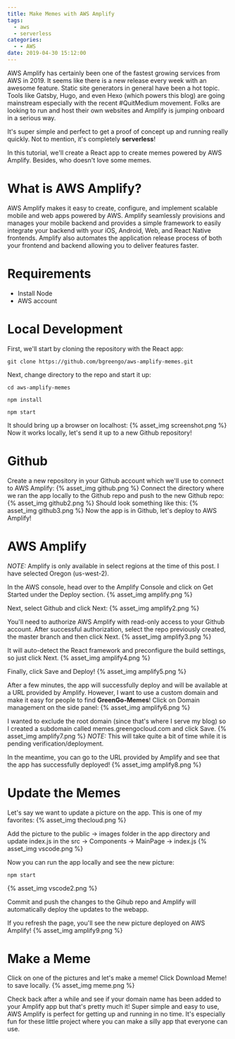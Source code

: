 ```yaml
---
title: Make Memes with AWS Amplify
tags:
  - aws
  - serverless
categories:
  - - AWS
date: 2019-04-30 15:12:00
---
```


AWS Amplify has certainly been one of the fastest growing services from AWS in 2019. It seems like there is a new release every week with an awesome feature. Static site generators in general have been a hot topic. Tools like Gatsby, Hugo, and even Hexo (which powers this blog) are going mainstream especially with the recent #QuitMedium movement. Folks are looking to run and host their own websites and Amplify is jumping onboard in a serious way. 

It's super simple and perfect to get a proof of concept up and running really quickly. Not to mention, it's completely **serverless**! 

In this tutorial, we'll create a React app to create memes powered by AWS Amplify. Besides, who doesn't love some memes.

# What is AWS Amplify?
AWS Amplify makes it easy to create, configure, and implement scalable mobile and web apps powered by AWS. Amplify seamlessly provisions and manages your mobile backend and provides a simple framework to easily integrate your backend with your iOS, Android, Web, and React Native frontends. Amplify also automates the application release process of both your frontend and backend allowing you to deliver features faster.

# Requirements
- Install Node
- AWS account

# Local Development
First, we'll start by cloning the repository with the React app:
```
git clone https://github.com/bgreengo/aws-amplify-memes.git
```
Next, change directory to the repo and start it up:
```
cd aws-amplify-memes
```
```
npm install
```
```
npm start
```
It should bring up a browser on localhost:
{% asset_img screenshot.png %}
Now it works locally, let's send it up to a new Github repository!

# Github
Create a new repository in your Github account which we'll use to connect to AWS Amplify:
{% asset_img github.png %}
Connect the directory where we ran the app locally to the Github repo and push to the new Github repo:
{% asset_img github2.png %}
Should look something like this:
{% asset_img github3.png %}
Now the app is in Github, let's deploy to AWS Amplify!

# AWS Amplify
*NOTE:* Amplify is only available in select regions at the time of this post. I have selected Oregon (us-west-2).

In the AWS console, head over to the Amplify Console and click on Get Started under the Deploy section.
{% asset_img amplify.png %}

Next, select Github and click Next:
{% asset_img amplify2.png %}

You'll need to authorize AWS Amplify with read-only access to your Github account. After successful authorization, select the repo previously created, the master branch and then click Next.
{% asset_img amplify3.png %}

It will auto-detect the React framework and preconfigure the build settings, so just click Next.
{% asset_img amplify4.png %}

Finally, click Save and Deploy!
{% asset_img amplify5.png %}

After a few minutes, the app will successfully deploy and will be available at a URL provided by Amplify. However, I want to use a custom domain and make it easy for people to find **GreenGo-Memes**! Click on Domain management on the side panel:
{% asset_img amplify6.png %}

I wanted to exclude the root domain (since that's where I serve my blog) so I created a subdomain called memes.greengocloud.com and click Save. 
{% asset_img amplify7.png %}
*NOTE:* This will take quite a bit of time while it is pending verification/deployment.

In the meantime, you can go to the URL provided by Amplify and see that the app has successfully deployed!
{% asset_img amplify8.png %}

# Update the Memes
Let's say we want to update a picture on the app. This is one of my favorites:
{% asset_img thecloud.png %}

Add the picture to the public -> images folder in the app directory and update index.js in the src -> Components -> MainPage -> index.js 
{% asset_img vscode.png %}

Now you can run the app locally and see the new picture:
```
npm start
```
{% asset_img vscode2.png %}

Commit and push the changes to the Gihub repo and Amplify will automatically deploy the updates to the webapp. 

If you refresh the page, you'll see the new picture deployed on AWS Amplify!
{% asset_img amplify9.png %}

# Make a Meme
Click on one of the pictures and let's make a meme! Click Download Meme! to save locally.
{% asset_img meme.png %}

Check back after a while and see if your domain name has been added to your Amplify app but that's pretty much it! Super simple and easy to use, AWS Amplify is perfect for getting up and running in no time. It's especially fun for these little project where you can make a silly app that everyone can use.



